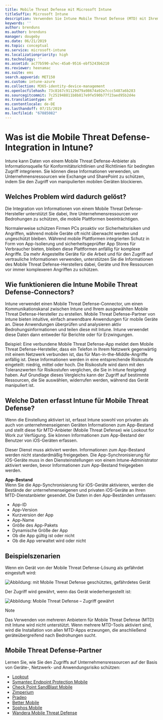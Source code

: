 ```yaml
---
title: Mobile Threat Defense mit Microsoft Intune
titleSuffix: Microsoft Intune
description: Verwenden Sie Intune Mobile Threat Defense (MTD) mit Ihrem Mobile Threat Defense-Partner, um den Zugriff auf Unternehmensressourcen basierend auf dem Geräterisiko zu schützen.
keywords: ''
author: brenduns
ms.author: brenduns
manager: dougeby
ms.date: 06/21/2019
ms.topic: conceptual
ms.service: microsoft-intune
ms.localizationpriority: high
ms.technology: ''
ms.assetid: ac77b590-a7ec-45a0-9516-ebf5243b6210
ms.reviewer: heenamac
ms.suite: ems
search.appverid: MET150
ms.custom: intune-azure
ms.collection: M365-identity-device-management
ms.openlocfilehash: 73c8167c91129d79a98674a92e7ccc5487a6b283
ms.sourcegitcommit: 7c251948811b8b817e9fe590b77f23aed95b2d4e
ms.translationtype: HT
ms.contentlocale: de-DE
ms.lasthandoff: 07/15/2019
ms.locfileid: "67885082"
---
```

# <a name="what-is-mobile-threat-defense-integration-with-intune"></a>Was ist die Mobile Threat Defense-Integration in Intune?
Intune kann Daten von einem Mobile Threat Defense-Anbieter als Informationsquelle für Konformitätsrichtlinien und Richtlinien für bedingten Zugriff integrieren. Sie können diese Informationen verwenden, um Unternehmensressourcen wie Exchange und SharePoint zu schützen, indem Sie den Zugriff von manipulierten mobilen Geräten blockieren.  

## <a name="what-problem-does-this-solve"></a>Welches Problem wird dadurch gelöst?
Die Integration von Informationen von einem Mobile Threat Defense-Hersteller unterstützt Sie dabei, Ihre Unternehmensressourcen vor Bedrohungen zu schützen, die mobile Plattformen beeinträchtigen.  

Normalerweise schützen Firmen PCs proaktiv vor Sicherheitsrisiken und Angriffen, während mobile Geräte oft nicht überwacht werden und ungeschützt bleiben. Während mobile Plattformen integrierten Schutz in Form von App-Isolierung und sicherheitsgeprüfter App Stores für Verbraucher bieten, bleiben diese Plattformen anfällig für komplexe Angriffe. Da mehr Angestellte Geräte für die Arbeit und für den Zugriff auf vertrauliche Informationen verwenden, unterstützen Sie die Informationen des Mobile Threat Defense-Herstellers dabei, Geräte und Ihre Ressourcen vor immer komplexeren Angriffen zu schützen.  

## <a name="how-do-the-intune-mobile-threat-defense-connectors-work"></a>Wie funktionieren die Intune Mobile Threat Defense-Connectors?

Intune verwendet einen Mobile Threat Defense-Connector, um einen Kommunikationskanal zwischen Intune und Ihrem ausgewählten Mobile Threat Defense-Hersteller zu erstellen. Mobile Threat Defense-Partner von Intune bieten intuitive, einfach anwendbare Anwendungen für mobile Geräte an. Diese Anwendungen überprüfen und analysieren aktiv Bedrohungsinformationen und teilen diese mit Intune. Intune verwendet diese Daten dann entweder für Berichte oder für Erzwingungen.  

Beispiel: Eine verbundene Mobile Threat Defense-App meldet dem Mobile Threat Defense-Hersteller, dass ein Telefon in Ihrem Netzwerk gegenwärtig mit einem Netzwerk verbunden ist, das für Man-in-the-Middle-Angriffe anfällig ist. Diese Informationen werden in eine entsprechende Risikostufe eingeteilt: niedrig, mittel oder hoch. Die Risikostufe wird dann mit den Toleranzwerten für Risikostufen verglichen, die Sie in Intune festgelegt haben. Auf Grundlage dieses Vergleichs kann der Zugriff auf bestimmte Ressourcen, die Sie auswählen, widerrufen werden, während das Gerät manipuliert ist.

## <a name="what-data-does-intune-collect-for-mobile-threat-defense"></a>Welche Daten erfasst Intune für Mobile Threat Defense?

Wenn die Einstellung aktiviert ist, erfasst Intune sowohl von privaten als auch von unternehmenseigenen Geräten Informationen zum App-Bestand und stellt diese für MTD-Anbieter (Mobile Threat Defense) wie Lookout for Work zur Verfügung. Sie können Informationen zum App-Bestand der Benutzer von iOS-Geräten erfassen.

Dieser Dienst muss aktiviert werden. Informationen zum App-Bestand werden nicht standardmäßig freigegeben. Die App-Synchronisierung für iOS-Geräte muss in den Diensteinstellungen von einem Intune-Administrator aktiviert werden, bevor Informationen zum App-Bestand freigegeben werden.

**App-Bestand**  
Wenn Sie die App-Synchronisierung für iOS-Geräte aktivieren, werden die Bestände der unternehmenseigenen und privaten iOS-Geräte an Ihren MTD-Dienstanbieter gesendet. Die Daten in den App-Beständen umfassen:

- App-ID
- App-Version
- Kurzversion der App
- App-Name
- Größe des App-Pakets
- Dynamische Größe der App
- Ob die App gültig ist oder nicht
- Ob die App verwaltet wird oder nicht

## <a name="sample-scenarios"></a>Beispielszenarien

Wenn ein Gerät von der Mobile Threat Defense-Lösung als gefährdet eingestuft wird:

![Abbildung: mit Mobile Threat Defense geschütztes, gefährdetes Gerät](./media/MTD-image-1.png)

Der Zugriff wird gewährt, wenn das Gerät wiederhergestellt ist:

![Abbildung: Mobile Threat Defense – Zugriff gewährt](./media/MTD-image-2.png)

> [!NOTE] 
> Das Verwenden von mehreren Anbietern für Mobile Threat Defense (MTD) mit Intune wird nicht unterstützt. Wenn mehrere MTD-Tools aktiviert sind, wird die Installation von allen MTD-Apps erzwungen, die anschließend geräteübergreifend nach Bedrohungen sucht.

## <a name="mobile-threat-defense-partners"></a>Mobile Threat Defense-Partner

Lernen Sie, wie Sie den Zugriffs auf Unternehmensressourcen auf der Basis von Geräte-, Netzwerk- und Anwendungsrisiko schützen:

- [Lookout](lookout-mobile-threat-defense-connector.md)
- [Symantec Endpoint Protection Mobile](skycure-mobile-threat-defense-connector.md)
- [Check Point SandBlast Mobile](checkpoint-sandblast-mobile-mobile-threat-defense-connector.md)
- [Zimperium](zimperium-mobile-threat-defense-connector.md)
- [Pradeo](pradeo-mobile-threat-defense-connector.md)
- [Better Mobile](better-mobile-threat-defense-connector.md)
- [Sophos Mobile](sophos-mtd-connector.md)
- [Wandera Mobile Threat Defense](wandera-mtd-connector.md)
